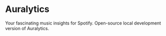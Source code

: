 # Auralytics
Your fascinating music insights for Spotify. Open-source local development version of Auralytics.
